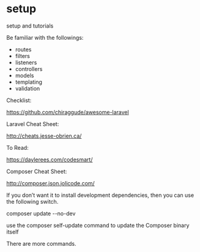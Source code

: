 # setup
setup and tutorials

Be familiar with the followings:

- routes
- filters
- listeners
- controllers
- models
- templating
- validation

Checklist:

https://github.com/chiraggude/awesome-laravel

Laravel Cheat Sheet:

http://cheats.jesse-obrien.ca/

To Read:

https://daylerees.com/codesmart/


Composer Cheat Sheet:

http://composer.json.jolicode.com/


If you don’t want it to install development dependencies, then you can use the following switch.

composer update --no-dev

use the composer self-update command to update the Composer binary itself

There are more commands.
